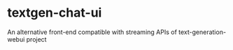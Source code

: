 # textgen-chat-ui
An alternative front-end compatible with streaming APIs of text-generation-webui project
